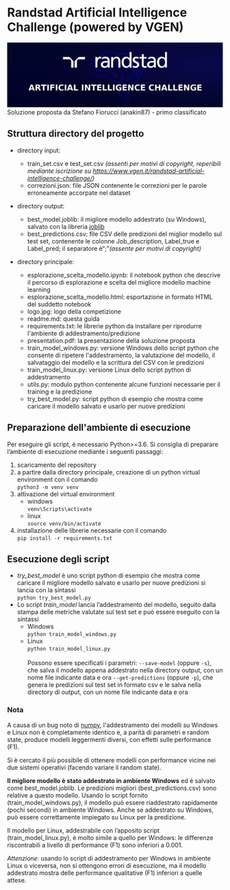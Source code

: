 # Randstad Artificial Intelligence Challenge (powered by VGEN)
<img src='logo.jpg' width='600'/>
Soluzione proposta da Stefano Fiorucci (anakin87) - primo classificato

## Struttura directory del progetto
+ directory input:
    + train_set.csv e test_set.csv *(assenti per motivi di copyright, reperibili mediante iscrizione su https://www.vgen.it/randstad-artificial-intelligence-challenge/)*
    + correzioni.json: file JSON contenente le correzioni per le parole erroneamente
accorpate nel dataset
+ directory output:
    * best_model.joblib: il migliore modello addestrato (su Windows), salvato con
la libreria [joblib](https://scikit-learn.org/stable/modules/model_persistence.html)
    *  best_predictions.csv: file CSV delle predizioni del miglior modello sul test
set, contenente le colonne Job_description, Label_true e Label_pred; il
separatore è“;”*(assente per motivi di copyright)*

+ directory principale:
    + esplorazione_scelta_modello.ipynb: il notebook python che descrive il
percorso di esplorazione e scelta del migliore modello machine learning
    + esplorazione_scelta_modello.html: esportazione in formato HTML del
suddetto notebook
    + logo.jpg: logo della competizione 
    + readme.md: questa guida
	+ requirements.txt: le librerie python da installare per riprodurre l'ambiente di
addestramento/predizione
    + presentation.pdf: la presentazione della soluzione proposta
	+ train_model_windows.py: versione Windows dello script python che
consente di ripetere l'addestramento, la valutazione del modello, il
salvataggio del modello e la scrittura del CSV con le predizioni
	+ train_model_linux.py: versione Linux dello script python di addestramento
	+ utils.py: modulo python contenente alcune funzioni necessarie per il training e
la predizione
	+ try_best_model.py: script python di esempio che mostra come caricare il
modello salvato e usarlo per nuove predizioni

## Preparazione dell'ambiente di esecuzione

Per eseguire gli script, è necessario Python>=3.6.
Si consiglia di preparare l’ambiente di esecuzione mediante i seguenti passaggi:
1. scaricamento del repository
2. a partire dalla directory principale, creazione di un python virtual environment con il
comando<br/>
`python3 -m venv venv`
3. attivazione del virtual environment
    + windows<br/>
`venv\Scripts\activate`
    + linux<br/>
`source venv/bin/activate`
4. installazione delle librerie necessarie con il comando<br/>
`pip install -r requirements.txt`

## Esecuzione degli script

- *try_best_model* è uno script python di esempio che mostra come caricare il migliore
modello salvato e usarlo per nuove predizioni
si lancia con la sintassi<br/>
`python try_best_model.py`
-  Lo script *train_model* lancia l’addestramento del modello, seguito dalla stampa delle metriche valutate sul test set e può essere eseguito con la sintassi
    + Windows <br/>
`python train_model_windows.py`
    + Linux <br/>
`python train_model_linux.py`
<br/><br/>Possono essere specificati i parametri:
`--save-model` (oppure `-s`), che salva il modello appena addestrato nella directory
output, con un nome file indicante data e ora
`--get-predictions` (oppure `-p`), che genera le predizioni sul test set in formato csv e le
salva nella directory di output, con un nome file indicante data e ora

### Nota
A causa di un bug noto di [numpy](https://github.com/numpy/numpy/issues/11500), l'addestramento dei modelli su Windows e Linux non è completamente identico e, a parità di parametri e random state, produce
modelli leggermenti diversi, con effetti sulle performance (F1).

Si è cercato il più possibile di ottenere modelli con performance vicine nei due sistemi operativi (facendo variare il random state).

**Il migliore modello è stato addestrato in ambiente Windows** ed è salvato come
best_model.joblib. Le predizioni migliori (best_predictions.csv) sono relative a questo
modello. Usando lo script fornito (train_model_windows.py), il modello può essere
riaddestrato rapidamente (pochi secondi) in ambiente Windows. Anche se addestrato
su Windows, può essere correttamente impiegato su Linux per la predizione.

Il modello per Linux, addestrabile con l’apposito script (train_model_linux.py), è molto
simile a quello per Windows: le differenze riscontrabili a livello di performance (F1)
sono inferiori a 0.001.

*Attenzione:* usando lo script di addestramento per Windows in ambiente Linux o
viceversa, non si ottengono errori di esecuzione, ma il modello addestrato mostra
delle performance qualitative (F1) inferiori a quelle attese.
